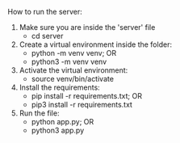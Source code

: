 How to run the server:

1. Make sure you are inside the 'server' file
    - cd server
2. Create a virtual environment inside the folder:
    - python -m venv venv; OR
    - python3 -m venv venv
3. Activate the virtual environment:
    - source venv/bin/activate
4. Install the requirements:
    - pip install -r requirements.txt; OR
    - pip3 install -r requirements.txt
5. Run the file:
    - python app.py; OR
    - python3 app.py